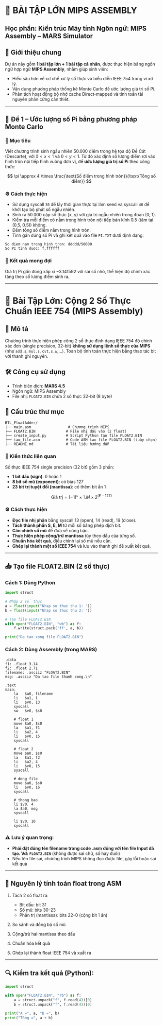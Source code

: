 # 📘 BÀI TẬP LỚN MIPS ASSEMBLY
**Học phần: Kiến trúc Máy tính**
**Ngôn ngữ: MIPS Assembly – MARS Simulator**
---

## 🧠 Giới thiệu chung
Dự án này gồm **1 bài tập lớn + 1 bài tập cá nhân**, được thực hiện bằng ngôn ngữ hợp ngữ **MIPS Assembly**, nhằm giúp sinh viên:
* Hiểu sâu hơn về cơ chế xử lý số thực và biểu diễn IEEE 754 trong vi xử lý.
* Vận dụng phương pháp thống kê Monte Carlo để ước lượng giá trị số Pi.
* Phân tích hoạt động bộ nhớ cache Direct-mapped và tính toán tài nguyên phần cứng cần thiết.

---

## 📌 **Đề 1 – Ước lượng số Pi bằng phương pháp Monte Carlo**

### 🎯 **Mục tiêu**

Viết chương trình sinh ngẫu nhiên 50.000 điểm trong hệ tọa độ Đề Cát (Descarte), với $0 < x < 1$ và $0 < y < 1$. Từ đó xác định số lượng điểm rơi vào hình tròn nội tiếp hình vuông đơn vị, để **ước lượng giá trị số Pi** theo công thức:

$$
\pi \approx 4 \times \frac{\text{Số điểm trong hình tròn}}{\text{Tổng số điểm}}
$$

### ⚙️ **Cách thực hiện**

* Sử dụng syscall `30` để lấy thời gian thực tại làm seed và syscall `40` để khởi tạo bộ phát số ngẫu nhiên.
* Sinh ra 50.000 cặp số thực (x, y) với giá trị ngẫu nhiên trong đoạn (0, 1).
* Kiểm tra mỗi điểm có nằm trong hình tròn nội tiếp bán kính 0.5 (tâm tại (0.5, 0.5)) không.
* Đếm tổng số điểm nằm trong hình tròn.
* Tính gần đúng số Pi và ghi kết quả vào file `PI.TXT` dưới định dạng:

```
So diem nam trong hinh tron: ddddd/50000
So PI tinh duoc: f.ffffff
```

### 🧪 **Kết quả mong đợi**

Giá trị Pi gần đúng xấp xỉ \~3.141592 với sai số nhỏ, thể hiện độ chính xác tăng theo số lượng điểm sinh ra.

---

# 🔧 Bài Tập Lớn: Cộng 2 Số Thực Chuẩn IEEE 754 (MIPS Assembly)

## 📘 Mô tả

Chương trình thực hiện phép cộng 2 số thực định dạng IEEE 754 độ chính xác đơn (single precision, 32-bit) **không sử dụng lệnh số thực của MIPS** (như `add.s`, `mul.s`, `cvt.s.w`,...). Toàn bộ tính toán thực hiện bằng thao tác bit với thanh ghi nguyên.
## 🛠 Công cụ sử dụng

* Trình biên dịch: **MARS 4.5**
* Ngôn ngữ: MIPS Assembly
* File nhị: `FLOAT2.BIN` chứa 2 số thực 32-bit (8 byte)

## 📁 Cấu trúc thư mục

```
BTL_FloatAdder/
├── main.asm                 # Chương trình MIPS
├── FLOAT2.BIN              # File nhị đầu vào (2 float)
├── create_input.py         # Script Python tạo file FLOAT2.BIN
├── tao_file.asm            # Code ASM tạo file FLOAT2.BIN (tuùy chọn)
├── README.md               # Tài liệu hướng dẫn
```

### 🧠 **Kiến thức liên quan**

Số thực IEEE 754 single precision (32 bit) gồm 3 phần:

* **1 bit dấu (sign)**: 0 hoặc 1
* **8 bit số mũ (exponent)**: có bias 127
* **23 bit trị tuyệt đối (mantissa)**: có thêm bit ẩn 1

$$
\text{Giá trị} = (-1)^s \times 1.M \times 2^{(E - 127)}
$$

### ⚙️ **Cách thực hiện**

* **Đọc file nhị phân** bằng syscall 13 (open), 14 (read), 16 (close).
* **Tách thành phần S, E, M** từ mỗi số bằng phép dịch bit.
* **Căn chỉnh số mũ** để đưa về cùng bậc.
* **Thực hiện phép cộng/trừ mantissa** tùy theo dấu của từng số.
* **Chuẩn hóa kết quả**, điều chỉnh lại số mũ nếu cần.
* **Ghép lại thành một số IEEE 754** và lưu vào thanh ghi để xuất kết quả.
---

## 📥 Tạo file FLOAT2.BIN (2 số thực)

### Cách 1: Dùng Python

```python
import struct

# Nhập 2 số thực
a = float(input("Nhap so thuc thu 1: "))
b = float(input("Nhap so thuc thu 2: "))

# Tạo file FLOAT2.BIN
with open("FLOAT2.BIN", "wb") as f:
    f.write(struct.pack('ff', a, b))

print("Da tao xong file FLOAT2.BIN")
```

### Cách 2: Dùng Assembly (trong MARS)

```assembly
.data
f1: .float 3.14
f2: .float 2.71
filename: .asciiz "FLOAT2.BIN"
msg: .asciiz "Da tao file thanh cong.\n"

.text
main:
    la   $a0, filename
    li   $a1, 1
    li   $v0, 13
    syscall
    sw   $v0, $s0

    # float 1
    move $a0, $s0
    la   $a1, f1
    li   $a2, 4
    li   $v0, 15
    syscall

    # float 2
    move $a0, $s0
    la   $a1, f2
    li   $a2, 4
    li   $v0, 15
    syscall

    # dong file
    move $a0, $s0
    li   $v0, 16
    syscall

    # thong bao
    li $v0, 4
    la $a0, msg
    syscall

    li $v0, 10
    syscall
```

### ⚠️ Lưu ý quan trọng:

* **Phải đặt đúng tên filename trong code .asm đúng với tên file Input đã tạo. Vd: `FLOAT2.BIN`** (không được sai chữ, số hay đuôi)
* Nếu tên file sai, chương trình MIPS không đọc được file, gây lỗi hoặc sai kết quả

---

## 🧠 Nguyên lý tính toán float trong ASM

1. Tách 2 số float ra:

   * Bit dấu: bit 31
   * Số mũ: bits 30–23
   * Phần trị (mantissa): bits 22–0 (cộng bit 1 ẩn)
2. So sánh và đồng bộ số mũ
3. Cộng/trừ hai mantissa theo dấu
4. Chuẩn hóa kết quả
5. Ghép lại thành float IEEE 754 và xuất ra

---

## 🔍 Kiểm tra kết quả (Python):

```python
import struct

with open("FLOAT2.BIN", "rb") as f:
    a = struct.unpack("f", f.read(4))[0]
    b = struct.unpack("f", f.read(4))[0]

print("A =", a, "B =", b)
print("Tổng =", a + b)
```

